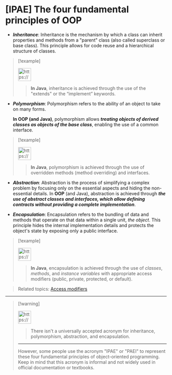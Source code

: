 # [IPAE] The four fundamental principles of OOP

- ***Inheritance***: Inheritance is the mechanism by which a class can inherit properties and methods from a "parent" class (also called superclass or base class).
  This principle allows for code reuse and a hierarchical structure of classes.

> [!example] <aside><img src="https://www.notion.so/icons/skull_purple.svg" alt="https://www.notion.so/icons/skull_purple.svg" width="40px" /> </aside>
> > **In Java**, inheritance is achieved through the use of the "extends" or the “implement” keywords.

- ***Polymorphism***: Polymorphism refers to the ability of an object to take on many forms.
  
  **In OOP (and Java)**, polymorphism allows ***treating objects of derived classes as objects of the base class***, enabling the use of a common interface.

> [!example] <aside><img src="https://www.notion.so/icons/skull_purple.svg" alt="https://www.notion.so/icons/skull_purple.svg" width="40px" /> </aside>
> > **In Java**, polymorphism is achieved through the use of overridden methods (method overriding) and interfaces.

- ***Abstraction***: Abstraction is the process of simplifying a complex problem by focusing only on the essential aspects and hiding the non-essential details. 
  In **OOP** (and Java), abstraction is achieved through ***the use of abstract classes and interfaces, which allow defining contracts without providing a complete implementation***.

- ***Encapsulation***: Encapsulation refers to the bundling of data and methods that operate on that data within a single unit, *the object*.
  This principle hides the internal implementation details and protects the object's state by exposing only a public interface. 


> [!example] <aside><img src="https://www.notion.so/icons/skull_purple.svg" alt="https://www.notion.so/icons/skull_purple.svg" width="40px" /> </aside>
> > **In Java**, encapsulation is achieved through the use of *classes*, *methods*, and *instance variables* with appropriate access modifiers (public, private, protected, or default).

> Related topics:
> [Access modifiers](JVM/JAVA/IPAE%20-%20The%20four%20fundamental%20principles%20of%20OOP/Access%20modifiers)

---


> [!warning] <aside><img src="https://www.notion.so/icons/info-alternate_yellow.svg" alt="https://www.notion.so/icons/info-alternate_yellow.svg" width="40px" /></aside>
> > There isn't a universally accepted acronym for inheritance, polymorphism, abstraction, and encapsulation.
> ---
> However, some people use the acronym "IPAE" or "PAEI" to represent these four fundamental principles of object-oriented programming.
> Keep in mind that this acronym is informal and not widely used in official documentation or textbooks.
